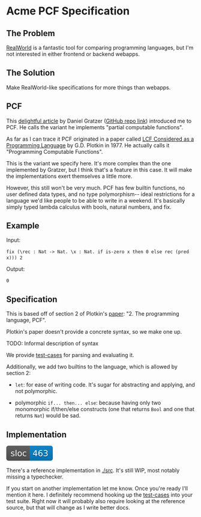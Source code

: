 # Acme PCF Specification

## The Problem

[RealWorld](https://github.com/gothinkster/realworld) is a fantastic tool for comparing programming languages, but I'm not interested in either frontend or backend webapps.

## The Solution

Make RealWorld-like specifications for more things than webapps.

## PCF

This [delightful article](https://jozefg.bitbucket.io/posts/2015-03-24-pcf.html) by Daniel Gratzer ([GitHub repo link](https://github.com/jozefg/pcf)) introduced me to PCF. He calls the variant he implements "partial computable functions".

As far as I can trace it PCF originated in a paper called [LCF Considered as a Programming Language](http://homepages.inf.ed.ac.uk/gdp/publications/LCF.pdf) by G.D. Plotkin in 1977. He actually calls it "Programming Computable Functions".

This is the variant we specify here. It's more complex than the one implemented by Gratzer, but I think that's a feature in this case. It will make the implementations exert themselves a little more.

However, this still won't be very much. PCF has few builtin functions, no user defined data types, and no type polymorphism-- ideal restrictions for a language we'd like people to be able to write in a weekend. It's basically simply typed lambda calculus with bools, natural numbers, and fix.

## Example

Input:
```
fix (\rec : Nat -> Nat. \x : Nat. if is-zero x then 0 else rec (pred x))) 2
```

Output:
```
0
```

## Specification

This is based off of section 2 of Plotkin's [paper](http://homepages.inf.ed.ac.uk/gdp/publications/LCF.pdf): "2. The programming language, PCF".

Plotkin's paper doesn't provide a concrete syntax, so we make one up.

TODO: Informal description of syntax

We provide [test-cases](./misc/generated/test-cases.json) for parsing and evaluating it.

Additionally, we add two builtins to the language, which is allowed by section 2:

+ `let`: for ease of writing code. It's sugar for abstracting and applying, and not polymorphic.

+ polymorphic `if... then... else`: because having only two monomorphic if/then/else constructs (one that returns `Bool` and one that returns `Nat`) would be sad.

## Implementation

![sloc](./misc/generated/sloc.svg)

There's a reference implementation in [./src](./src). It's still WIP, most notably missing a typechecker.

If you start on another implementation let me know. Once you're ready I'll mention it here. I definitely recommend hooking up the [test-cases](./misc/generated/test-cases.json) into your test suite. Right now it will probably also require looking at the reference source, but that will change as I write better docs.
